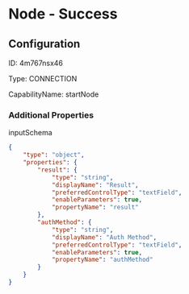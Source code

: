 # Node - Success
## Configuration
ID:  4m767nsx46

Type: CONNECTION 

CapabilityName: startNode






### Additional Properties
inputSchema
```json 
{
	"type": "object",
	"properties": {
		"result": {
			"type": "string",
			"displayName": "Result",
			"preferredControlType": "textField",
			"enableParameters": true,
			"propertyName": "result"
		},
		"authMethod": {
			"type": "string",
			"displayName": "Auth Method",
			"preferredControlType": "textField",
			"enableParameters": true,
			"propertyName": "authMethod"
		}
	}
}
```




